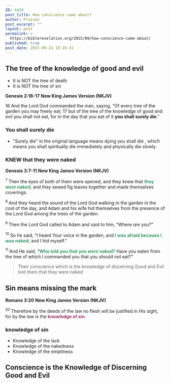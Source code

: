 ```yaml
---
ID: 4420
post_title: How conscience came about?
author: Praison
post_excerpt: ""
layout: post
permalink: >
  https://biblerevelation.org/2015/09/how-conscience-came-about/
published: true
post_date: 2015-09-24 18:16:31
---
```

<h2>The tree of the knowledge of good and evil</h2>
<ul>
	<li>It is NOT the tree of death</li>
	<li>It is NOT the tree of sin</li>
</ul>
<strong>Genesis 2:16-17</strong>
<strong> New King James Version (NKJV)</strong>

16 And the Lord God commanded the man, saying, “Of every tree of the garden you may freely eat; 17 but of the tree of the knowledge of good and evil you shall not eat, for in the day that you eat of it <strong>you shall surely die</strong>.”
<h3>You shall surely die</h3>
<ul>
	<li>"Surely die" in the original language means dying you shall die , which means you shall spiritually die immediately and physically die slowly.</li>
</ul>
<h3>KNEW that they were naked</h3>
<strong>Genesis 3:7-11</strong>
<strong> New King James Version (NKJV)</strong>

<span id="en-NKJV-63" class="text Gen-3-7"><sup class="versenum">7 </sup>Then the eyes of both of them were opened, and they knew that <span style="color: #339966;"><strong>they <i>were</i> naked</strong></span>; and they sewed fig leaves together and made themselves coverings.</span>

<span id="en-NKJV-64" class="text Gen-3-8"><sup class="versenum">8 </sup>And they heard the sound of the <span class="small-caps">Lord</span> God walking in the garden in the cool of the day, and Adam and his wife hid themselves from the presence of the <span class="small-caps">Lord</span> God among the trees of the garden.</span>

<span id="en-NKJV-65" class="text Gen-3-9"><sup class="versenum">9 </sup>Then the <span class="small-caps">Lord</span> God called to Adam and said to him, “Where <i>are</i> you?”</span>

<span id="en-NKJV-66" class="text Gen-3-10"><sup class="versenum">10 </sup>So he said, “I heard Your voice in the garden, and <span style="color: #339966;"><strong>I was afraid because I was naked</strong></span>; and I hid myself.”</span>

<span id="en-NKJV-67" class="text Gen-3-11"><sup class="versenum">11 </sup>And He said, “<span style="color: #339966;"><strong>Who told you that you <i>were</i> naked?</strong></span> Have you eaten from the tree of which I commanded you that you should not eat?”</span>
<blockquote>Their conscience which is the knowledge of discerning Good and Evil told them that they were naked</blockquote>
<h2>Sin means missing the mark</h2>
<strong>Romans 3:20</strong>
<strong> New King James Version (NKJV)</strong>

<span id="en-NKJV-28012" class="text Rom-3-20"><sup class="versenum">20 </sup>Therefore by the deeds of the law no flesh will be justified in His sight, for by the law <i>is</i> the <strong><span style="color: #993366;">knowledge of sin</span></strong>.</span>
<h3>knowledge of sin</h3>
<ul>
	<li>Knowledge of the lack</li>
	<li>Knowledge of the nakedness</li>
	<li>Knowledge of the emptiness</li>
</ul>
<h2>Conscience is the Knowledge of Discerning Good and Evil</h2>